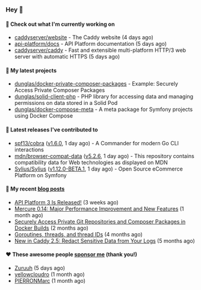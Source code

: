 ### Hey 👋

#### 👷 Check out what I'm currently working on

- [caddyserver/website](https://github.com/caddyserver/website) - The Caddy website (4 days ago)
- [api-platform/docs](https://github.com/api-platform/docs) - API Platform documentation (5 days ago)
- [caddyserver/caddy](https://github.com/caddyserver/caddy) - Fast and extensible multi-platform HTTP/3 web server with automatic HTTPS (5 days ago)

#### 🌱 My latest projects

- [dunglas/docker-private-composer-packages](https://github.com/dunglas/docker-private-composer-packages) - Example: Securely Access Private Composer Packages
- [dunglas/solid-client-php](https://github.com/dunglas/solid-client-php) - PHP library for accessing data and managing permissions on data stored in a Solid Pod
- [dunglas/docker-compose-meta](https://github.com/dunglas/docker-compose-meta) - A meta package for Symfony projects using Docker Compose

#### 🔭 Latest releases I've contributed to

- [spf13/cobra](https://github.com/spf13/cobra) ([v1.6.0](https://github.com/spf13/cobra/releases/tag/v1.6.0), 1 day ago) - A Commander for modern Go CLI interactions
- [mdn/browser-compat-data](https://github.com/mdn/browser-compat-data) ([v5.2.6](https://github.com/mdn/browser-compat-data/releases/tag/v5.2.6), 1 day ago) - This repository contains compatibility data for Web technologies as displayed on MDN
- [Sylius/Sylius](https://github.com/Sylius/Sylius) ([v1.12.0-BETA.1](https://github.com/Sylius/Sylius/releases/tag/v1.12.0-BETA.1), 1 day ago) - Open Source eCommerce Platform on Symfony

#### 📜 My recent [blog posts](https://dunglas.fr)

- [API Platform 3 Is Released!](https://dunglas.dev/2022/09/api-platform-3-is-released/) (3 weeks ago)
- [Mercure 0.14: Major Performance Improvement and New Features](https://dunglas.dev/2022/09/mercure-0-14/) (1 month ago)
- [Securely Access Private Git Repositories and Composer Packages in Docker Builds](https://dunglas.dev/2022/08/securely-access-private-git-repositories-and-composer-packages-in-docker-builds/) (2 months ago)
- [Goroutines, threads, and thread IDs](https://dunglas.dev/2022/05/goroutines-threads-and-thread-ids/) (4 months ago)
- [New in Caddy 2.5: Redact Sensitive Data from Your Logs](https://dunglas.dev/2022/04/caddy-logging-security-improvements/) (5 months ago)

#### ❤️ These awesome people [sponsor me](https://github.com/sponsors/dunglas) (thank you!)

- [Zuruuh](https://github.com/Zuruuh) (5 days ago)
- [yellowcloudro](https://github.com/yellowcloudro) (1 month ago)
- [PIERRONMarc](https://github.com/PIERRONMarc) (1 month ago)

